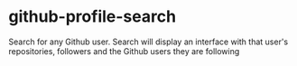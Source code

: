 # github-profile-search
Search for any Github user. Search will display an interface with that user's repositories, followers and the Github users they are following
